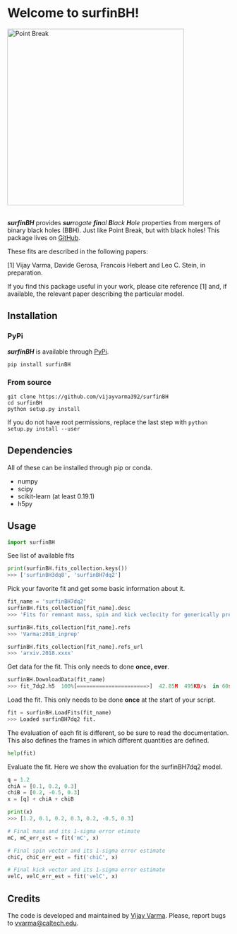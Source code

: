 # Welcome to surfinBH!

<img src="https://raw.githubusercontent.com/vijayvarma392/surfinBH/master/images/point_break.jpeg" alt="Point Break" width="400px"/>


<br/>
<br/>

_**surfinBH**_ provides _**sur**rogate **fin**al **B**lack_ _**H**ole_
properties from mergers of binary black holes (BBH). Just like Point Break, but
with black holes! This package lives on
[GitHub](https://github.com/vijayvarma392/surfinBH).

These fits are described in the following papers:

[1] Vijay Varma, Davide Gerosa, Francois Hebert and Leo C. Stein, in
preparation.

If you find this package useful in your work, please cite reference [1] and,
if available, the relevant paper describing the particular model.

## Installation

### PyPi
_**surfinBH**_ is available through [PyPi](https://pypi.org/project/surfinBH/).

```shell
pip install surfinBH
```


### From source

```shell
git clone https://github.com/vijayvarma392/surfinBH
cd surfinBH
python setup.py install
```

If you do not have root permissions, replace the last step with
`python setup.py install --user`


## Dependencies
All of these can be installed through pip or conda.
* numpy
* scipy
* scikit-learn (at least 0.19.1)
* h5py

## Usage

```python
import surfinBH
```

See list of available fits
```python
print(surfinBH.fits_collection.keys())
>>> ['surfinBH3dq8', 'surfinBH7dq2']
```

Pick your favorite fit and get some basic information about it.
```python
fit_name = 'surfinBH7dq2'
surfinBH.fits_collection[fit_name].desc
>>> 'Fits for remnant mass, spin and kick veclocity for generically precessing BBH systems.'

surfinBH.fits_collection[fit_name].refs
>>> 'Varma:2018_inprep'

surfinBH.fits_collection[fit_name].refs_url
>>> 'arxiv.2018.xxxx'
```

Get data for the fit. This only needs to done **once, ever**.
```python
surfinBH.DownloadData(fit_name)
>>> fit_7dq2.h5  100%[======================>]  42.85M  495KB/s  in 60s
```

Load the fit. This only needs to be done **once** at the start of your script.
```python
fit = surfinBH.LoadFits(fit_name)
>>> Loaded surfinBH7dq2 fit.
```

The evaluation of each fit is different, so be sure to read the documentation.
This also defines the frames in which different quantities are defined.
```python
help(fit)
```

Evaluate the fit. Here we show the evaluation for the surfinBH7dq2 model.
```python
q = 1.2
chiA = [0.1, 0.2, 0.3]
chiB = [0.2, -0.5, 0.3]
x = [q] + chiA + chiB

print(x)
>>> [1.2, 0.1, 0.2, 0.3, 0.2, -0.5, 0.3]

# Final mass and its 1-sigma error etimate
mC, mC_err_est = fit('mC', x)

# Final spin vector and its 1-sigma error estimate
chiC, chiC_err_est = fit('chiC', x)

# Final kick vector and its 1-sigma error estimate
velC, velC_err_est = fit('velC', x)
```
## Credits
The code is developed and maintained by [Vijay Varma](http://www.tapir.caltech.edu/~vvarma/). Please, report bugs to
[&#118;&#118;&#097;&#114;&#109;&#097;&#064;&#099;&#097;&#108;&#116;&#101;&#099;&#104;&#046;&#101;&#100;&#117;](mailto:&#118;&#118;&#097;&#114;&#109;&#097;&#064;&#099;&#097;&#108;&#116;&#101;&#099;&#104;&#046;&#101;&#100;&#117;).
